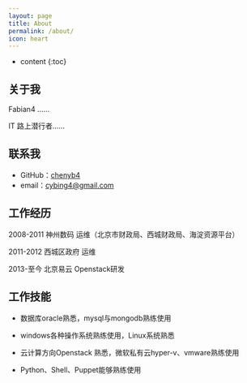 ```yaml
---
layout: page
title: About
permalink: /about/
icon: heart
---
```


* content
{:toc}

## 关于我

Fabian4 ......

IT 路上潜行者......

## 联系我

* GitHub：[chenyb4](https://github.com/chenyb4)
* email：cybing4@gmail.com


## 工作经历

2008-2011 神州数码             运维（北京市财政局、西城财政局、海淀资源平台）

2011-2012 西城区政府           运维

2013-至今 北京易云             Openstack研发


## 工作技能

* 数据库oracle熟悉，mysql与mongodb熟练使用

* windows各种操作系统熟练使用，Linux系统熟悉

* 云计算方向Openstack 熟悉，微软私有云hyper-v、vmware熟练使用

* Python、Shell、Puppet能够熟练使用
